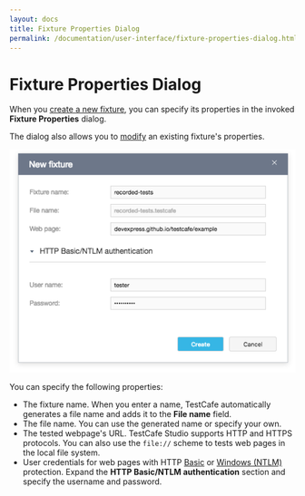 ```yaml
---
layout: docs
title: Fixture Properties Dialog
permalink: /documentation/user-interface/fixture-properties-dialog.html
---
```

# Fixture Properties Dialog

When you [create a new fixture](../guides/record-tests/README.md#create-fixtures), you can specify its properties in the invoked **Fixture Properties** dialog.

The dialog also allows you to [modify](fixture-editor.md#modify-the-fixtures-properties) an existing fixture's properties.

![Fixture Properties dialog](../../images/user-interface/dialogs/new-fixture-dialog.png)

You can specify the following properties:

* The fixture name. When you enter a name, TestCafe automatically generates a file name and adds it to the **File name** field.
* The file name. You can use the generated name or specify your own.
* The tested webpage's URL. TestCafe Studio supports HTTP and HTTPS protocols. You can also use the `file://` scheme to tests web pages in the local file system.
* User credentials for web pages with HTTP [Basic](https://en.wikipedia.org/wiki/Basic_access_authentication) or [Windows (NTLM)](https://en.wikipedia.org/wiki/Integrated_Windows_Authentication) protection. Expand the **HTTP Basic/NTLM authentication** section and specify the username and password.
